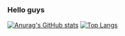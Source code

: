 ### Hello guys

[![Anurag's GitHub stats](https://github-readme-stats.vercel.app/api?username=PedroSilva01&theme=gruvbox&count_private=true&show_icons=true)](https://github.com/PedroSilva01/PedroSilva01)
[![Top Langs](https://github-readme-stats.vercel.app/api/top-langs/?username=PedroSilva01&theme=gruvbox&lang_count=10&layout=compact&)](https://github.com/PedroSilva01/PedroSilva01)
